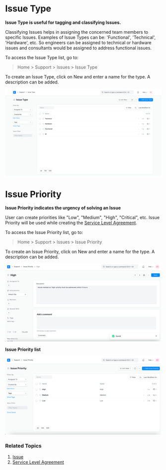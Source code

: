 
# Issue Type


**Issue Type is useful for tagging and classifying Issues.**


Classifying Issues helps in assigning the concerned team members to specific Issues. Examples of Issue Types can be: 'Functional', 'Technical', 'Hardware', etc. So engineers can be assigned to technical or hardware issues and consultants would be assigned to address functional issues.


To access the Issue Type list, go to:



> 
> Home > Support > Issues > Issue Type
> 
> 
> 


To create an Issue Type, click on New and enter a name for the type. A description can be added.


![](/files/zDMkpfe.png)


# Issue Priority


**Issue Priority indicates the urgency of solving an Issue**


User can create priorities like "Low", "Medium", "High", "Critical", etc. Issue Priority will be used while creating the [Service Level Agreement](/docs/v13/user/manual/en/support/service-level-agreement).


To access the Issue Priority list, go to:



> 
> Home > Support > Issues > Issue Priority
> 
> 
> 


To create an Issue Priority, click on New and enter a name for the type. A description can be added.


![Issue Priority](/files/issue-priority.png)


**Issue Priority list**


![Issue Priority List](/files/issue-priority-list.png)


### Related Topics


1. [Issue](/docs/v13/user/manual/en/support/issue)
2. [Service Level Agreement](/docs/v13/user/manual/en/support/service-level-agreement)


